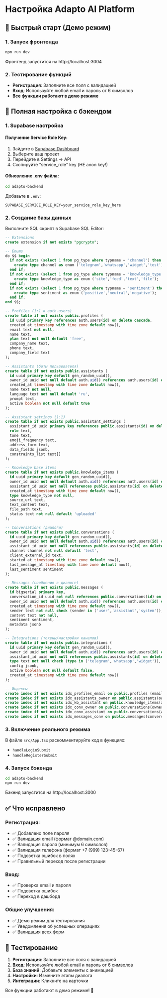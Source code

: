 # Настройка Adapto AI Platform

## 🚀 Быстрый старт (Демо режим)

### 1. Запуск фронтенда
```bash
npm run dev
```
Фронтенд запустится на http://localhost:3004

### 2. Тестирование функций
- **Регистрация**: Заполните все поля с валидацией
- **Вход**: Используйте любой email и пароль от 6 символов
- **Все функции работают в демо режиме**

## 🔧 Полная настройка с бэкендом

### 1. Supabase настройка

#### Получение Service Role Key:
1. Зайдите в [Supabase Dashboard](https://supabase.com/dashboard)
2. Выберите ваш проект
3. Перейдите в Settings → API
4. Скопируйте "service_role" key (НЕ anon key!)

#### Обновление .env файла:
```bash
cd adapto-backend
```

Добавьте в `.env`:
```env
SUPABASE_SERVICE_ROLE_KEY=your_service_role_key_here
```

### 2. Создание базы данных

Выполните SQL скрипт в Supabase SQL Editor:

```sql
-- Extensions
create extension if not exists "pgcrypto";

-- Enums
do $$ begin
  if not exists (select 1 from pg_type where typname = 'channel') then
    create type channel as enum ('telegram','whatsapp','widget','test');
  end if;
  if not exists (select 1 from pg_type where typname = 'knowledge_type') then
    create type knowledge_type as enum ('site','feed','text','file');
  end if;
  if not exists (select 1 from pg_type where typname = 'sentiment') then
    create type sentiment as enum ('positive','neutral','negative');
  end if;
end $$;

-- Profiles (1:1 к auth.users)
create table if not exists public.profiles (
  id uuid primary key references auth.users(id) on delete cascade,
  created_at timestamp with time zone default now(),
  email text not null,
  name text,
  plan text not null default 'free',
  company_name text,
  phone text,
  company_field text
);

-- Assistants (боты пользователя)
create table if not exists public.assistants (
  id uuid primary key default gen_random_uuid(),
  owner_id uuid not null default auth.uid() references auth.users(id) on delete cascade,
  created_at timestamp with time zone default now(),
  name text not null,
  language text not null default 'ru',
  prompt text,
  active boolean not null default true
);

-- Assistant settings (1:1)
create table if not exists public.assistant_settings (
  assistant_id uuid primary key references public.assistants(id) on delete cascade,
  role text,
  tone text,
  emoji_frequency text,
  address_form text,
  data_fields jsonb,
  constraints_list text[]
);

-- Knowledge base items
create table if not exists public.knowledge_items (
  id uuid primary key default gen_random_uuid(),
  owner_id uuid not null default auth.uid() references auth.users(id) on delete cascade,
  assistant_id uuid not null references public.assistants(id) on delete cascade,
  created_at timestamp with time zone default now(),
  type knowledge_type not null,
  source_url text,
  text_content text,
  file_path text,
  status text not null default 'uploaded'
);

-- Conversations (диалоги)
create table if not exists public.conversations (
  id uuid primary key default gen_random_uuid(),
  owner_id uuid not null default auth.uid() references auth.users(id) on delete cascade,
  assistant_id uuid not null references public.assistants(id) on delete cascade,
  channel channel not null default 'test',
  client_external_id text,
  started_at timestamp with time zone default now(),
  last_message_at timestamp with time zone default now(),
  last_sentiment sentiment
);

-- Messages (сообщения в диалоге)
create table if not exists public.messages (
  id bigserial primary key,
  conversation_id uuid not null references public.conversations(id) on delete cascade,
  owner_id uuid not null default auth.uid() references auth.users(id) on delete cascade,
  created_at timestamp with time zone default now(),
  sender text not null check (sender in ('user','assistant','system')),
  content text not null,
  sentiment sentiment,
  metadata jsonb
);

-- Integrations (токены/настройки каналов)
create table if not exists public.integrations (
  id uuid primary key default gen_random_uuid(),
  owner_id uuid not null default auth.uid() references auth.users(id) on delete cascade,
  assistant_id uuid not null references public.assistants(id) on delete cascade,
  type text not null check (type in ('telegram','whatsapp','widget')),
  config jsonb,
  active boolean not null default false,
  created_at timestamp with time zone default now()
);

-- Индексы
create index if not exists idx_profiles_email on public.profiles (email);
create index if not exists idx_assistants_owner on public.assistants(owner_id);
create index if not exists idx_kb_assistant on public.knowledge_items(assistant_id);
create index if not exists idx_conv_owner on public.conversations(owner_id);
create index if not exists idx_conv_assistant on public.conversations(assistant_id);
create index if not exists idx_messages_conv on public.messages(conversation_id);
```

### 3. Включение реального режима

В файле `src/App.tsx` раскомментируйте код в функциях:
- `handleLoginSubmit`
- `handleRegisterSubmit`

### 4. Запуск бэкенда

```bash
cd adapto-backend
npm run dev
```

Бэкенд запустится на http://localhost:3000

## ✅ Что исправлено

### Регистрация:
- ✅ Добавлено поле пароля
- ✅ Валидация email (формат @domain.com)
- ✅ Валидация пароля (минимум 6 символов)
- ✅ Валидация телефона (формат +7 (999) 123-45-67)
- ✅ Подсветка ошибок в полях
- ✅ Правильный переход после регистрации

### Вход:
- ✅ Проверка email и пароля
- ✅ Подсветка ошибок
- ✅ Переход в дашборд

### Общие улучшения:
- ✅ Демо режим для тестирования
- ✅ Уведомления об успешных операциях
- ✅ Валидация всех форм

## 🎯 Тестирование

1. **Регистрация**: Заполните все поля с валидацией
2. **Вход**: Используйте любой email и пароль от 6 символов
3. **База знаний**: Добавьте элементы с анимацией
4. **Настройки**: Измените этапы диалога
5. **Интеграции**: Кликните на карточки

Все функции работают в демо режиме! 🎉
